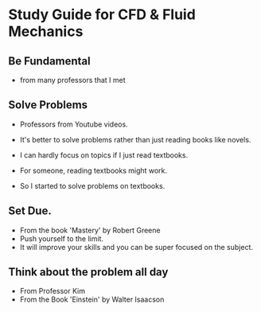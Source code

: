 # Study Guide for CFD & Fluid Mechanics

## Be Fundamental
- from many professors that I met

## Solve Problems
- Professors from Youtube videos.
- It's better to solve problems rather than just reading books like novels.
- I can hardly focus on topics if I just read textbooks.
- For someone, reading textbooks might work.

- So I started to solve problems on textbooks.

## Set Due.
- From the book 'Mastery' by Robert Greene
- Push yourself to the limit.
- It will improve your skills and you can be super focused on the subject.

## Think about the problem all day
- From Professor Kim
- From the Book 'Einstein' by Walter Isaacson